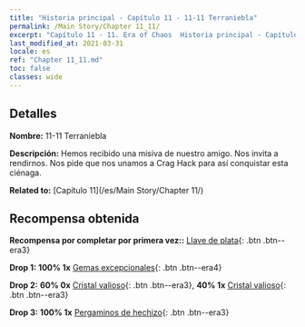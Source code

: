 ```yaml
---
title: "Historia principal - Capítulo 11 - 11-11 Terraniebla"
permalink: /Main Story/Chapter 11_11/
excerpt: "Capítulo 11 - 11. Era of Chaos  Historia principal - Capítulo 11_11. 11-11 Terraniebla"
last_modified_at: 2021-03-31
locale: es
ref: "Chapter 11_11.md"
toc: false
classes: wide
---
```


## Detalles

 **Nombre:** 11-11 Terraniebla

 **Descripción:** Hemos recibido una misiva de nuestro amigo. Nos invita a rendirnos. Nos pide que nos unamos a Crag Hack para así conquistar esta ciénaga.

 **Related to:** [Capítulo 11](/es/Main Story/Chapter 11/)

## Recompensa obtenida

 **Recompensa por completar por primera vez::** [Llave de plata](/es/Items/con_693/){: .btn .btn--era3}

 **Drop 1:** **100% 1x** [Gemas excepcionales](/es/Items/mat_37/){: .btn .btn--era4}

 **Drop 2:** **60% 0x** [Cristal valioso](/es/Items/mat_31/){: .btn .btn--era3}, **40% 1x** [Cristal valioso](/es/Items/mat_31/){: .btn .btn--era3}

 **Drop 3:** **100% 1x** [Pergaminos de hechizo](/es/Items/con_694/){: .btn .btn--era3}

